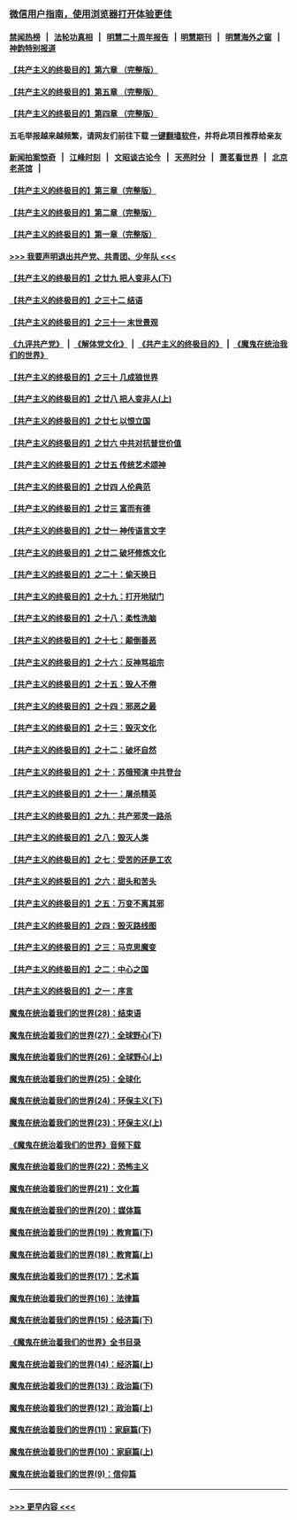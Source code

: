 ### [微信用户指南，使用浏览器打开体验更佳](https://github.com/gfw-breaker/banned-news1/blob/master/indexes/wechat-guide.md?t=0)
#### [禁闻热榜](热点新闻.md?t=0)  &nbsp;&nbsp;|&nbsp;&nbsp; [法轮功真相](https://github.com/gfw-breaker/truth/blob/master/README.md?t=0) &nbsp;&nbsp;|&nbsp;&nbsp; [明慧二十周年报告](https://github.com/gfw-breaker/mh-reports/blob/master/README.md?t=0) &nbsp;&nbsp;|&nbsp;&nbsp;[明慧期刊](https://github.com/gfw-breaker/mh-qikan) &nbsp;&nbsp;|&nbsp;&nbsp; [明慧海外之窗](https://github.com/gfw-breaker/mh-news/blob/master/README.md?t=0) &nbsp;&nbsp;|&nbsp;&nbsp; [神韵特别报道](https://github.com/gfw-breaker/mh-news/blob/master/shenyun.md?t=0)
#### [【共产主义的终极目的】第六章 （完整版）](../pages/nsc422/n11428913.md?t=02041155) 
#### [【共产主义的终极目的】第五章 （完整版）](../pages/nsc422/n11428912.md?t=02041155) 
#### [【共产主义的终极目的】第四章 （完整版）](../pages/nsc422/n11428907.md?t=02041155) 
#### 五毛举报越来越频繁，请网友们前往下载 [一键翻墙软件](https://github.com/gfw-breaker/ssr-accounts)，并将此项目推荐给亲友
#### [新闻拍案惊奇](https://github.com/gfw-breaker/banned-news1/blob/master/pages/link4.md) &nbsp;&nbsp;|&nbsp;&nbsp; [江峰时刻](https://github.com/gfw-breaker/banned-news1/blob/master/pages/link4.md) &nbsp;&nbsp;|&nbsp;&nbsp; [文昭谈古论今](https://github.com/gfw-breaker/banned-news1/blob/master/pages/link4.md) &nbsp;&nbsp;|&nbsp;&nbsp; [天亮时分](https://github.com/gfw-breaker/banned-news1/blob/master/pages/link4.md) &nbsp;&nbsp;|&nbsp;&nbsp; [萧茗看世界](https://github.com/gfw-breaker/banned-news1/blob/master/pages/link4.md) &nbsp;&nbsp;|&nbsp;&nbsp; [北京老茶馆](https://github.com/gfw-breaker/banned-news1/blob/master/pages/link4.md) &nbsp;&nbsp;|&nbsp;&nbsp; 
#### [【共产主义的终极目的】第三章（完整版）](../pages/nsc422/n11428848.md?t=02041155) 
#### [【共产主义的终极目的】第二章（完整版）](../pages/nsc422/n11428831.md?t=02041155) 
#### [【共产主义的终极目的】第一章（完整版）](../pages/nsc422/n11417651.md?t=02041155) 
#### [>>> 我要声明退出共产党、共青团、少年队 <<<](https://github.com/begood0513/goodnews/blob/master/quit/letter.md) 
#### [【共产主义的终极目的】之廿九 把人变非人(下)](../pages/nsc422/n11344140.md?t=02041155) 
#### [【共产主义的终极目的】之三十二 结语](../pages/nsc422/n11360535.md?t=02041155) 
#### [【共产主义的终极目的】之三十一 末世景观](../pages/nsc422/n11351129.md?t=02041155) 
#### [《九评共产党》](https://github.com/begood0513/9ping.md/blob/master/README.md) &nbsp;|&nbsp; [《解体党文化》](../../../../jtdwh.md/blob/master/README.md)  &nbsp;|&nbsp; [《共产主义的终极目的》](../../../../gczydzjmd.md/blob/master/README.md) &nbsp;|&nbsp; [《魔鬼在统治我们的世界》](../../../../mgztzwmdsj.md/blob/master/README.md) 
#### [【共产主义的终极目的】之三十 几成狼世界](../pages/nsc422/n11348280.md?t=02041155) 
#### [【共产主义的终极目的】之廿八 把人变非人(上)](../pages/nsc422/n11340492.md?t=02041155) 
#### [【共产主义的终极目的】之廿七 以恨立国](../pages/nsc422/n11336944.md?t=02041155) 
#### [【共产主义的终极目的】之廿六 中共对抗普世价值](../pages/nsc422/n11324785.md?t=02041155) 
#### [【共产主义的终极目的】之廿五 传统艺术颂神](../pages/nsc422/n11296396.md?t=02041155) 
#### [【共产主义的终极目的】之廿四 人伦典范](../pages/nsc422/n11296397.md?t=02041155) 
#### [【共产主义的终极目的】之廿三 富而有德](../pages/nsc422/n11283598.md?t=02041155) 
#### [【共产主义的终极目的】之廿一 神传语言文字](../pages/nsc422/n11263265.md?t=02041155) 
#### [【共产主义的终极目的】之廿二 破坏修炼文化](../pages/nsc422/n11245728.md?t=02041155) 
#### [【共产主义的终极目的】之二十：偷天换日](../pages/nsc422/n11238846.md?t=02041155) 
#### [【共产主义的终极目的】之十九：打开地狱门](../pages/nsc422/n11206376.md?t=02041155) 
#### [【共产主义的终极目的】之十八：柔性洗脑](../pages/nsc422/n11199994.md?t=02041155) 
#### [【共产主义的终极目的】之十七：颠倒善恶](../pages/nsc422/n11179782.md?t=02041155) 
#### [【共产主义的终极目的】之十六：反神骂祖宗](../pages/nsc422/n11166798.md?t=02041155) 
#### [【共产主义的终极目的】之十五：毁人不倦](../pages/nsc422/n11166792.md?t=02041155) 
#### [【共产主义的终极目的】之十四：邪恶之最](../pages/nsc422/n11150249.md?t=02041155) 
#### [【共产主义的终极目的】之十三：毁灭文化](../pages/nsc422/n11135227.md?t=02041155) 
#### [【共产主义的终极目的】之十二：破坏自然](../pages/nsc422/n11135214.md?t=02041155) 
#### [【共产主义的终极目的】之十：苏俄预演 中共登台](../pages/nsc422/n11118424.md?t=02041155) 
#### [【共产主义的终极目的】之十一：屠杀精英](../pages/nsc422/n11118442.md?t=02041155) 
#### [【共产主义的终极目的】之九：共产邪灵一路杀](../pages/nsc422/n11114139.md?t=02041155) 
#### [【共产主义的终极目的】之八：毁灭人类](../pages/nsc422/n11108503.md?t=02041155) 
#### [【共产主义的终极目的】之七：受苦的还是工农](../pages/nsc422/n11101809.md?t=02041155) 
#### [【共产主义的终极目的】之六：甜头和苦头](../pages/nsc422/n11096971.md?t=02041155) 
#### [【共产主义的终极目的】之五：万变不离其邪](../pages/nsc422/n11091285.md?t=02041155) 
#### [【共产主义的终极目的】之四：毁灭路线图](../pages/nsc422/n11086284.md?t=02041155) 
#### [【共产主义的终极目的】之三：马克思魔变](../pages/nsc422/n11061941.md?t=02041155) 
#### [【共产主义的终极目的】之二：中心之国](../pages/nsc422/n11047728.md?t=02041155) 
#### [【共产主义的终极目的】之一：序言](../pages/nsc422/n11086077.md?t=02041155) 
#### [魔鬼在统治着我们的世界(28)：结束语](../pages/nsc422/n10936246.md?t=02041155) 
#### [魔鬼在统治着我们的世界(27)：全球野心(下)](../pages/nsc422/n10928319.md?t=02041155) 
#### [魔鬼在统治着我们的世界(26)：全球野心(上)](../pages/nsc422/n10900318.md?t=02041155) 
#### [魔鬼在统治着我们的世界(25)：全球化](../pages/nsc422/n10788205.md?t=02041155) 
#### [魔鬼在统治着我们的世界(24)：环保主义(下)](../pages/nsc422/n10695307.md?t=02041155) 
#### [魔鬼在统治着我们的世界(23)：环保主义(上)](../pages/nsc422/n10688613.md?t=02041155) 
#### [《魔鬼在统治着我们的世界》音频下载](../pages/nsc422/n10635553.md?t=02041155) 
#### [魔鬼在统治着我们的世界(22)：恐怖主义](../pages/nsc422/n10614727.md?t=02041155) 
#### [魔鬼在统治着我们的世界(21)：文化篇](../pages/nsc422/n10597706.md?t=02041155) 
#### [魔鬼在统治着我们的世界(20)：媒体篇](../pages/nsc422/n10586579.md?t=02041155) 
#### [魔鬼在统治着我们的世界(19)：教育篇(下)](../pages/nsc422/n10564808.md?t=02041155) 
#### [魔鬼在统治着我们的世界(18)：教育篇(上)](../pages/nsc422/n10526970.md?t=02041155) 
#### [魔鬼在统治着我们的世界(17)：艺术篇](../pages/nsc422/n10499093.md?t=02041155) 
#### [魔鬼在统治着我们的世界(16)：法律篇](../pages/nsc422/n10485969.md?t=02041155) 
#### [魔鬼在统治着我们的世界(15)：经济篇(下)](../pages/nsc422/n10469975.md?t=02041155) 
#### [《魔鬼在统治着我们的世界》全书目录](../pages/nsc422/n10464261.md?t=02041155) 
#### [魔鬼在统治着我们的世界(14)：经济篇(上)](../pages/nsc422/n10457370.md?t=02041155) 
#### [魔鬼在统治着我们的世界(13)：政治篇(下)](../pages/nsc422/n10448270.md?t=02041155) 
#### [魔鬼在统治着我们的世界(12)：政治篇(上)](../pages/nsc422/n10444576.md?t=02041155) 
#### [魔鬼在统治着我们的世界(11)：家庭篇(下)](../pages/nsc422/n10440961.md?t=02041155) 
#### [魔鬼在统治着我们的世界(10)：家庭篇(上)](../pages/nsc422/n10435448.md?t=02041155) 
#### [魔鬼在统治着我们的世界(9)：信仰篇](../pages/nsc422/n10432159.md?t=02041155) 

----
#### [ >>> 更早内容 <<< ](../indexes/nsc422-earlier.md)

